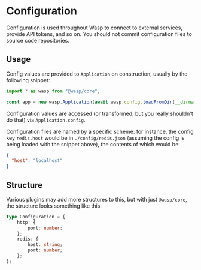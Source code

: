 # Configuration

Configuration is used throughout Wasp to connect to external services, provide API tokens, and so on. You should not commit configuration files to source code repositories.

## Usage
Config values are provided to `Application` on construction, usually by the following snippet:

```typescript
import * as wasp from "@wasp/core";

const app = new wasp.Application(await wasp.config.loadFromDir(__dirname + "/config"));
```

Configuration values are accessed (or transformed, but you really shouldn't do that) via `Application.config`.

Configuration files are named by a specific scheme: for instance, the config key `redis.host` would be in `./config/redis.json` (assuming the config is being loaded with the snippet above), the contents of which would be:

```json
{
  "host": "localhost"
}
```

## Structure

Various plugins may add more structures to this, but with just `@wasp/core`, the structure looks something like this:

```typescript
type Configuration = {
    http: {
        port: number;
    };
    redis: {
        host: string;
        port: number;
    };
};
```
